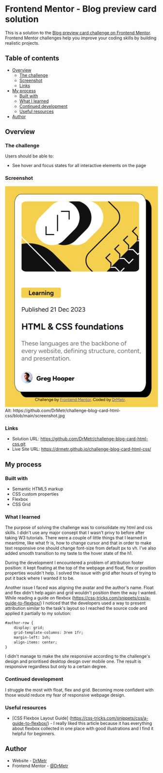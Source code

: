 # Frontend Mentor - Blog preview card solution

This is a solution to the [Blog preview card challenge on Frontend Mentor](https://www.frontendmentor.io/challenges/blog-preview-card-ckPaj01IcS). Frontend Mentor challenges help you improve your coding skills by building realistic projects. 

## Table of contents

- [Overview](#overview)
  - [The challenge](#the-challenge)
  - [Screenshot](#screenshot)
  - [Links](#links)
- [My process](#my-process)
  - [Built with](#built-with)
  - [What I learned](#what-i-learned)
  - [Continued development](#continued-development)
  - [Useful resources](#useful-resources)
- [Author](#author)


## Overview

### The challenge

Users should be able to:

- See hover and focus states for all interactive elements on the page

### Screenshot

<img src="./screenshot.jpg">
Alt: https://github.com/DrMetr/challenge-blog-card-html-css/blob/main/screenshot.jpg

### Links

- Solution URL: https://github.com/DrMetr/challenge-blog-card-html-css.git
- Live Site URL: https://drmetr.github.io/challenge-blog-card-html-css/

## My process

### Built with

- Semantic HTML5 markup
- CSS custom properties
- Flexbox
- CSS Grid

### What I learned

The purpose of solving the challenge was to consolidate my html and css skills. I didn't use any major consept that I wasn't privy to before after taking W3 tutorials. There were a couple of little things that I learned in meantime, like what fr is, how to change cursor and that in order to make text responsive one should change font-size from default px to vh. I've also added smooth transition to my taste to the hover state of the h1.

During the development I encountered a problem of attribution footer position: it kept floating at the top of the webpage and float, flex or position properties wouldn't help. I solved the issue with grid after hours of trying to put it back where I wanted it to be. 

Another issue I faced was aligning the avatar and the author's name. Float and flex didn't help again and grid wouldn't position them the way I wanted. While reading a guide on flexbox (https://css-tricks.com/snippets/css/a-guide-to-flexbox/) I noticed that the developers used a way to present attribution similar to the task's layout so I reached the source code and applied it partially to my solution:

```
#author-row {
    display: grid;
    grid-template-columns: 3rem 1fr;
    margin-left: 1vh;
    align-items: center;
}
```
I didn't manage to make the site responsive according to the challenge's design and prioritised desktop design over mobile one. The result is responsive regardless but only to a certain degree.

### Continued development

I struggle the most with float, flex and grid. Becoming more confident with those would reduce my fear of responsive webpage design.

### Useful resources

- [CSS Flexbox Layout Guide] (https://css-tricks.com/snippets/css/a-guide-to-flexbox/) - I really liked this article because it has everything about flexbox collected in one place with good illustrations and I find it helpful for beginners.

## Author

- Website - [DrMetr](https://github.com/DrMetr)
- Frontend Mentor - [@DrMetr](https://www.frontendmentor.io/profile/DrMetr)
